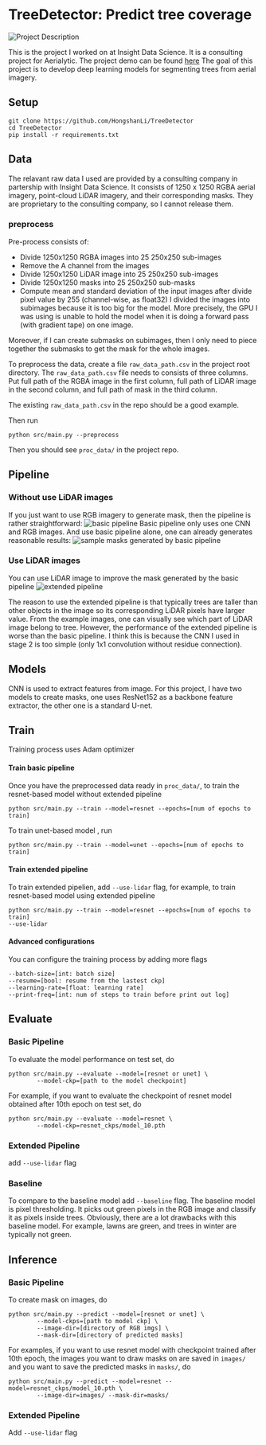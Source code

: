 # TreeDetector: Predict tree coverage
![Project Description](./static/proj_dsp.png)

This is the project I worked on at Insight Data Science.
It is a consulting project for Aerialytic.
The project demo can be found [here](https://docs.google.com/presentation/d/1hNJnrgQvOk3Bi-aoHRNYCFyrtNb9LjB2eyo4sXsL4n8/edit#slide=id.g5cf1a3734f_0_6)
The goal of this project is to develop deep learning models for segmenting
trees from aerial imagery.

## Setup
```
git clone https://github.com/HongshanLi/TreeDetector
cd TreeDetector
pip install -r requirements.txt
```

## Data
The relavant raw data I used are provided by a consulting company
in partership with Insight Data Science. 
It consists of 1250 x 1250 RGBA aerial imagery, point-cloud LiDAR imagery,
and their corresponding masks.
They are proprietary to the consulting company, so I cannot release them. 



### preprocess
Pre-process consists of:
- Divide 1250x1250 RGBA images into 25 250x250 sub-images
- Remove the A channel from the images
- Divide 1250x1250 LiDAR image into 25 250x250 sub-images
- Divide 1250x1250 masks into 25 250x250 sub-masks
- Compute mean and standard deviation of the input images after divide pixel value by 255 (channel-wise, as float32) 
I divided the images into subimages because it is too big for the model.
More precisely, the GPU I was using is unable to hold the model when 
it is doing a forward pass (with gradient tape) on one image.

Moreover, if I can create submasks on subimages, then I only need to piece
together the submasks to get the mask for the whole images.

To preprocess the data, create a file `raw_data_path.csv` in the project
root directory. The `raw_data_path.csv` file needs to consists of three
columns. Put full path of the RGBA image in the first column, full path 
of LiDAR image in the second column, and full path of mask 
in the third column.

The existing `raw_data_path.csv` in the repo should be a good example. 



Then run
```
python src/main.py --preprocess
```
Then you should see `proc_data/` in the project repo.


## Pipeline
### Without use LiDAR images
If you just want to use RGB imagery to generate mask, then
the pipeline is rather straightforward:
![basic pipeline](./static/basic_pipeline.png)
Basic pipeline only uses one CNN and RGB images. And use 
basic pipeline alone, one can already generates reasonable
results:
![sample masks generated by basic pipeline](./static/sample_output.png)

### Use LiDAR images
You can use LiDAR image to improve the mask generated by 
the basic pipeline 
![extended pipeline](./static/extended_pipeline.png)

The reason to use the extended pipeline is that typically 
trees are taller than other objects in the image so its 
corresponding LiDAR pixels have larger value. From the example
images, one can visually see which part of LiDAR image belong to 
tree. However, the performance of the extended pipeline is worse
than the basic pipeline. I think this is because the CNN I used 
in stage 2 is too simple (only 1x1 convolution without residue 
connection).


## Models
CNN is used to extract features from image. For this project, I have 
two models to create masks, one uses ResNet152 as a backbone feature
extractor, the other one is a standard U-net.


## Train
Training process uses Adam optimizer
#### Train basic pipeline
Once you have the preprocessed data ready in `proc_data/`, to train the resnet-based
model without extended pipeline
```
python src/main.py --train --model=resnet --epochs=[num of epochs to train]
```
To train unet-based model , run
```
python src/main.py --train --model=unet --epochs=[num of epochs to train]
```

#### Train extended pipeline
To train extended pipelien, add `--use-lidar` flag, for example, to train 
resnet-based model using extended pipeline
```
python src/main.py --train --model=resnet --epochs=[num of epochs to train]
--use-lidar
```

#### Advanced configurations
You can configure the training process by adding more flags
```
--batch-size=[int: batch size]
--resume=[bool: resume from the lastest ckp]
--learning-rate=[float: learning rate]
--print-freq=[int: num of steps to train before print out log]
```

## Evaluate
### Basic Pipeline
To evaluate the model performance on test set, do
```
python src/main.py --evaluate --model=[resnet or unet] \
        --model-ckp=[path to the model checkpoint]
```
For example, if you want to evaluate the checkpoint of 
resnet model obtained after 10th epoch on test set, do
```
python src/main.py --evaluate --model=resnet \
        --model-ckp=resnet_ckps/model_10.pth
```
### Extended Pipeline
add `--use-lidar` flag

### Baseline
To compare to the baseline model add `--baseline` flag.
The baseline model is pixel thresholding. It picks out green pixels
in the RGB image and classify it as pixels inside trees. Obviously, 
there are a lot drawbacks with this baseline model. For example,
lawns are green, and trees in winter are typically not green.



## Inference
### Basic Pipeline
To create mask on images, do
```
python src/main.py --predict --model=[resnet or unet] \
        --model-ckps=[path to model ckp] \
        --image-dir=[directory of RGB imgs] \
        --mask-dir=[directory of predicted masks]
```
For examples, if you want to use resnet model with checkpoint trained after 10th epoch,
the images you want to draw masks on are saved in `images/` and you want to 
save the predicted masks in `masks/`, do
```
python src/main.py --predict --model=resnet --model=resnet_ckps/model_10.pth \
        --image-dir=images/ --mask-dir=masks/
```
### Extended Pipeline
Add `--use-lidar` flag







